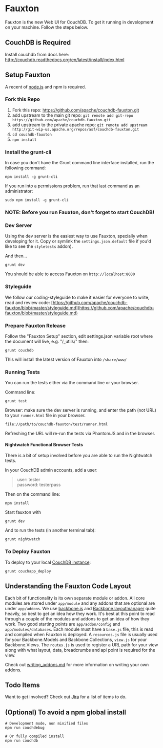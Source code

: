 Fauxton
=======

Fauxton is the new Web UI for CouchDB. To get it running in development on your machine. Follow the steps below.

## CouchDB is Required

Install couchdb from docs here: http://couchdb.readthedocs.org/en/latest/install/index.html

## Setup Fauxton

A recent of [node.js](http://nodejs.org/) and npm is required.

### Fork this Repo

1. Fork this repo: https://github.com/apache/couchdb-fauxton.git
2. add upstream to the main git repo: `git remote add git-repo https://github.com/apache/couchdb-fauxton.git`
3. add upstream to the private apache repo: `git remote add upstream http://git-wip-us.apache.org/repos/asf/couchdb-fauxton.git`
4. `cd couchdb-fauxton`
5. `npm install`


### Install the grunt-cli
In case you don't have the Grunt command line interface installed, run the following command:

    npm install -g grunt-cli

If you run into a permissions problem, run that last command as an administrator:

    sudo npm install -g grunt-cli


### NOTE: Before you run Fauxton, don't forget to start CouchDB!

### Dev Server
Using the dev server is the easiest way to use Fauxton, specially when
developing for it. Copy or symlink the `settings.json.default` file if you'd like to see the `styletests` addon).

And then...

    grunt dev

You should be able to access Fauxton on `http://localhost:8000`

### Styleguide
We follow our coding-styleguide to make it easier for everyone to write, read and review code: [https://github.com/apache/couchdb-fauxton/blob/master/styleguide.md](https://github.com/apache/couchdb-fauxton/blob/master/styleguide.md)

### Prepare Fauxton Release
Follow the "Fauxton Setup" section, edit settings.json variable root where the document will live,
e.g. "/_utils/" then:

    grunt couchdb

This will install the latest version of Fauxton into `/share/www/`

### Running Tests

You can run the tests either via the command line or your browser.

Command line:

    grunt test

Browser: make sure the dev server is running, and enter the path (not URL) to your `runner.html` file in your browser.

    file://path/to/couchdb-fauxton/test/runner.html

Refreshing the URL will re-run the tests via PhantomJS and in the browser.

#### Nightwatch Functional Browser Tests

There is a bit of setup involved before you are able to run the Nightwatch tests.

In your CouchDB admin accounts, add a user:  
    
> user: tester  
password: testerpass  

Then on the command line:  
    
    npm install

Start fauxton with
    
    grunt dev 

And to run the tests (in another terminal tab):
    
    grunt nightwatch




### To Deploy Fauxton

To deploy to your local [CouchDB instance](http://localhost:5984/fauxton/_design/fauxton/index.html):

    grunt couchapp_deploy

## Understanding the Fauxton Code Layout

Each bit of functionality is its own separate module or addon. All core modules are stored under `app/module` and
any addons that are optional are under `app/addons`. We use [backbone.js](http://backbonejs.org/) and
[Backbone.layoutmanager](https://github.com/tbranyen/backbone.layoutmanager) quite heavily, so best to get an
idea how they work. It's best at this point to read through a couple of the modules and addons to get an idea
of how they work. Two good starting points are `app/addon/config` and `app/modules/databases`.
Each module must have a `base.js` file, this is read and compiled when Fauxton is deployed. A `resources.js` file
is usually used for your Backbone.Models and Backbone.Collections, `view.js` for your Backbone.Views.
The `routes.js` is used to register a URL path for your view along with what layout, data, breadcrumbs and api
point is required for the view.

Check out [writing_addons.md](writing_addons.md) for more information on writing your own addons.

## Todo Items

Want to get involved? Check out [Jira](https://issues.apache.org/jira/browse/COUCHDB/component/12320406) for a list
of items to do.

## (Optional) To avoid a npm global install
    # Development mode, non minified files
    npm run couchdebug

    # Or fully compiled install
    npm run couchdb
